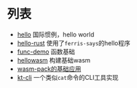 # 列表

- [hello](hello) 国际惯例，hello world
- [hello-rust](hello-rust) 使用了`ferris-says`的hello程序
- [func-demo](func-demo) 函数基础
- [hellowasm](hellowasm) 构建基础wasm
- [wasm-pack的基础应用](hello-webassembly)
- [kt-cli](kt-cli) 一个类似`cat`命令的CLI工具实现
